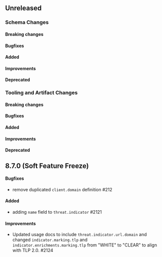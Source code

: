 <!-- When adding an entry to the Changelog:

- Please follow the Keep a Changelog: http://keepachangelog.com/ guidelines.
- Please insert your changelog line ordered by PR ID.
- Make sure you add your entry to the correct section (schema or tooling).

Thanks, you're awesome :-) -->

## Unreleased

### Schema Changes

#### Breaking changes

#### Bugfixes

#### Added

#### Improvements

#### Deprecated

### Tooling and Artifact Changes

#### Breaking changes

#### Bugfixes

#### Added

#### Improvements

#### Deprecated

## 8.7.0 (Soft Feature Freeze)

#### Bugfixes

* remove duplicated `client.domain` definition #212

#### Added

* adding `name` field to `threat.indicator` #2121

#### Improvements

* Updated usage docs to include `threat.indicator.url.domain` and changed `indicator.marking.tlp` and `indicator.enrichments.marking.tlp` from "WHITE" to "CLEAR" to align with TLP 2.0. #2124


<!-- All empty sections:

## Unreleased

### Schema Changes

#### Breaking changes

#### Bugfixes

#### Added

#### Improvements

#### Deprecated

### Tooling and Artifact Changes

#### Breaking changes

#### Bugfixes

#### Added

#### Improvements

#### Deprecated

-->
